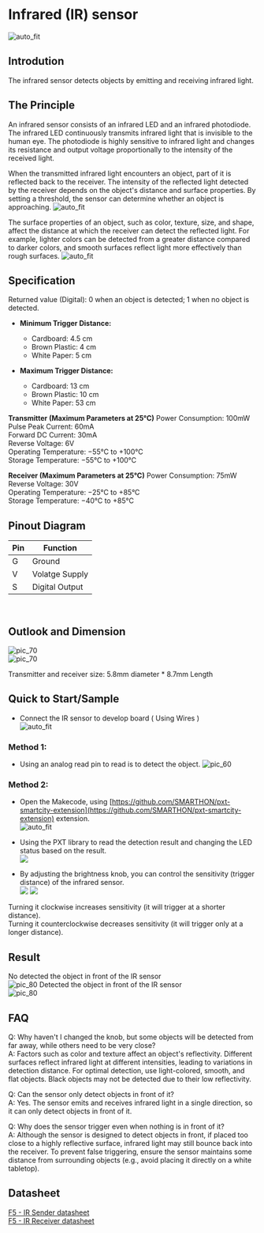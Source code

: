 # Infrared (IR) sensor
![auto_fit](images/IR_sensor/IR_sensor_1.jpg)

## Introdution 
The infrared sensor detects objects by emitting and receiving infrared light.
<P>


## The Principle
An infrared sensor consists of an infrared LED and an infrared photodiode. The infrared LED continuously transmits infrared light that is invisible to the human eye. The photodiode is highly sensitive to infrared light and changes its resistance and output voltage proportionally to the intensity of the received light.<br>

When the transmitted infrared light encounters an object, part of it is reflected back to the receiver. The intensity of the reflected light detected by the receiver depends on the object's distance and surface properties. By setting a threshold, the sensor can determine whether an object is approaching.
![auto_fit](images/IR_sensor/IR_sensor_2.png)<br>


The surface properties of an object, such as color, texture, size, and shape, affect the distance at which the receiver can detect the reflected light. For example, lighter colors can be detected from a greater distance compared to darker colors, and smooth surfaces reflect light more effectively than rough surfaces.
![auto_fit](images/IR_sensor/IR_sensor_3.png)<br>

## Specification
Returned value (Digital): 0 when an object is detected; 1 when no object is detected. 
* **Minimum Trigger Distance:**
    - Cardboard: 4.5 cm
    - Brown Plastic: 4 cm
    - White Paper: 5 cm

* **Maximum Trigger Distance:**
    - Cardboard: 13 cm
    - Brown Plastic: 10 cm
    - White Paper: 53 cm

**Transmitter (Maximum Parameters at 25°C)**
Power Consumption: 100mW<br>
Pulse Peak Current: 60mA<br>
Forward DC Current: 30mA<br>
Reverse Voltage: 6V<br>
Operating Temperature: −55°C to +100°C<br>
Storage Temperature: −55°C to +100°C<br>

**Receiver (Maximum Parameters at 25°C)**
Power Consumption: 75mW<br>
Reverse Voltage: 30V<br>
Operating Temperature: −25°C to +85°C<br>
Storage Temperature: −40°C to +85°C<br>


## Pinout Diagram

|Pin|Function|
|--|--|
|G|Ground|
|V|Volatge Supply|
|S|Digital Output|
<br>


## Outlook and Dimension
![pic_70](images/IR_sensor/IR_sensor_4.jpg)<br>
![pic_70](images/IR_sensor/IR_sensor_5.jpg)<br>

Transmitter and receiver size: 5.8mm diameter * 8.7mm Length <br>


## Quick to Start/Sample

- Connect the IR sensor to develop board ( Using Wires )<br>
![auto_fit](images/IR_sensor/IR_sensor_6.jpg)<br>

### Method 1:<br>

- Using an analog read pin to read is to detect the object.
![pic_60](images/IR_sensor/IR_sensor_8.png)<br>

### Method 2:<br>

- Open the Makecode, using [https://github.com/SMARTHON/pxt-smartcity-extension](https://github.com/SMARTHON/pxt-smartcity-extension) extension.<br>
![auto_fit](images/IR_sensor/IR_sensor_7.png)<br>

- Using the PXT library to read the detection result and changing the LED status based on the result.<br>
![](images/IR_sensor/IR_sensor_10.png)

- By adjusting the brightness knob, you can control the sensitivity (trigger distance) of the infrared sensor.<br>
![](images/IR_sensor/IR_sensor_9.png)
![](images/IR_sensor/IR_sensor_10.gif) <br>

Turning it clockwise increases sensitivity (it will trigger at a shorter distance).<br>
Turning it counterclockwise decreases sensitivity (it will trigger only at a longer distance).<br>


## Result
No detected the object in front of the IR sensor <br>
![pic_80](images/IR_sensor/IR_sensor_11.jpg)
Detected the object in front of the IR sensor <br>
![pic_80](images/IR_sensor/IR_sensor_12.jpg)


## FAQ
Q: Why haven't I changed the knob,  but some objects will be detected from far away, while others need to be very close?<br>
A: Factors such as color and texture affect an object's reflectivity. Different surfaces reflect infrared light at different intensities, leading to variations in detection distance. For optimal detection, use light-colored, smooth, and flat objects. Black objects may not be detected due to their low reflectivity.<br>

Q: Can the sensor only detect objects in front of it?<br>
A: Yes. The sensor emits and receives infrared light in a single direction, so it can only detect objects in front of it.<br>

Q: Why does the sensor trigger even when nothing is in front of it?<br>
A: Although the sensor is designed to detect objects in front, if placed too close to a highly reflective surface, infrared light may still bounce back into the receiver. To prevent false triggering, ensure the sensor maintains some distance from surrounding objects (e.g., avoid placing it directly on a white tabletop).<br>

## Datasheet
[F5 -  IR Sender datasheet](https://drive.google.com/file/d/1e6kCD4rntxAgVOZDAH09JUDa0r5rWxA4/view?[IR]usp=drive_link)<br>
[F5 -  IR Receiver datasheet](https://drive.google.com/file/d/18Xr2wTFJAWoSvsJ9L3UWM6JFokjQ4nuu/view?usp=drive_link)
